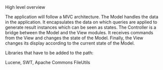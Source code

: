 High level overview

The application will follow a MVC architecture.  The Model handles the data in the application.  It encapsulates the
data on which queries are applied to generate result instances which can be seen as states.  The 
Controller is a bridge between the Model and the View modules.  It receives commands from the View and changes 
the state of the Model.  Finally, the View changes its display according to the current state of the Model. 

Libraries that have to be added to the path:  

Lucene, SWT, Apache Commons FileUtils
